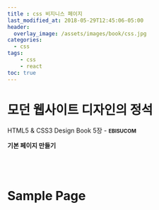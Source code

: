 ```yaml
---
title : css 비지니스 페이지 
last_modified_at: 2018-05-29T12:45:06-05:00
header:
  overlay_image: /assets/images/book/css.jpg
categories:
  - css
tags: 
    - css
    - react
toc: true    
---
```



# 모던 웹사이트 디자인의 정석

HTML5 & CSS3 Design Book 5장 - <small>**EBISUCOM**</small>

**기본 페이지 만들기**


<br><br>
# Sample Page

<html lang="ko">
<head>
    <meta charset="UTF-8">
    <title>샘플</title>
    <meta name="viewport" content="width=device-width">
    <style type="text/css">
    /* 자식객체의 class 가 box~ 가 아닐 때*/
    [class^="box"] > *:not([class^="box"]) {
        min-height: 0;
        line-height: 1.5;
        color: #000000;
        font-size: 14px;
        font-family: '맑은 고딕', 'Apple SD Gothic Neo', sans-serif;
        font-weight: normal;
        text-align: left;}

    [class^="box"] > [class^="box"],
    div:not([class]) > div:not([class]){
        border-color: #e0e03d;
        color: #e0e03d;
        background-color: #ffe;}

    /*### 박스 내부의 요소 성격들 정의하기*/
    .sites h1 {
        margin: 0;
        font-size: 30px}
    .sites h1 a {
        color: #000000;
        text-decoration: none}

    /*### 네비게이션 설정 */
    .menus ul {
        margin:0;
        padding:0;
        list-style: none}
    .menus li a{
        display:block;
        padding:5px;
        color: #000000;
        font-size: 14px;
        text-decoration: none}
     .menus ul:after{
        content: "";
        display:block;
        clear:both;}
    .menus li{
        float:left;
        width:auto;}
    /*### 헤더 이미지 설정하기*/
    .topimg {
        max-width: 100%;
        /*max-height: 500px;*/
        height:auto;
        vertical-align: bottom;}
    /*### 공지사항*/
    .newses h1 {
        margin-top:0;
        margin-bottom: 5px;
        font-size: 18;
        color:#666666;}
    .newses ul {
        margin: 0;
        padding: 0;
        list-style: none;}
    .newses li a {
        display: block;
        padding: 5px;
        color: #000000;
        font-site: 14px;
        text-decoration: none;
        border-bottom: dotted 2px #dddddd;}
    .newses li a:hover{
        background-color: #eeeeee}
    .newses time{
        margin-right: 10px;
        color: #888888;
        font-weight: bold;}
    </style>
</head>
<body>
    <!-- Top Naviagation  -->
    <div class="boxA">
        <!-- Title bar -->
        <div class="box1">
            <div class="sites">
                <h1><a href="#">Korea Strock Review</a></h1>
            </div>
        </div>
        <!-- Menu item -->
        <div class="box2">
            <nav class="menus">
                <ul>
                    <li><a herf="#">메인</a></li>
                    <li><a href="#">연혁</a></li>
                    <li><a hreg="#">사업소개</a></li>
                    <li><a href="#">채용문의</a></li>
                </ul>
            </nav>
        </div>
    </div>
    <!-- Header Image Item -->
    <div class="box3">
        <img src="http://www.rmpholdings.co.za/wp-content/uploads/2015/07/business-network-banner.jpg" alt="" class="topimg">
    </div>
    <!-- 공지사항 메뉴  -->
    <div class="box4">
        <div class="newses">
            <h1> 공 지 사 항 </h1>
            <ul>
                <li><a href="#">
                    <time datetime="2018-06-01">06/01 </time> 데이터센터 유지보수를 수행한다</a></li>
                <li><a href="#">
                    <time datetime="2018-05-25">05/25 </time> 모바일 버젼을 확인한다</a></li>
                <li><a href="#">
                    <time datetime="2018-05-15">05/15 </time> 공지사항</a></li>
            </ul>
        </div>
    </div>
    <!-- footer Design -->
    <div class="box5">
        <div class="copyright">
            <p>Copyright &copy; ErdosStock</p>
        </div>
    </div>
</body>
</html>


<br><br>
## Box 기본 Layout

### HTML

```html
<div class="boxA">
    <div class="box1">BOX1</div>
    <div class="box2">BOX2</div>
</div>
<div class="box3">BOX3</div>
<div class="box4">BOX4</div>
<div class="box5">BOX5</div>
```


### CSS3 기본 Style

**regex 정규식**을 사용하여 "box"로 시작하는 모든 속성에 공통적 적용한다 

```css
@charset "UTF-8";
body    {font-family: '맑은 고딕', 'Apple SD Gothic Neo', sans-serif}

body>div:not([class]) {min-height: 200px}

[class^="box"],
div:not([class]){
    border: solid 8px #faa;
    color: #faa;
    background-color: #fee;
    -webkit-box-sizing: border-box;  
    -moz-box-sizing: border-box;
    box-sizing: border-box; // 브라우저별 경계 활성화
    text-align: center;
    line-height: 200px;
    font-family: Verdata, Helvetica, sans-serif;
    font-weight: bold;
    font-size: 40px;}

/* 자식객체의 class 가 box~ 가 아닐 때*/
[class^="box"] > *:not([class^="box"]) {
    min-height: 0;
    line-height: 1.5;
    color: #000000;
    font-size: 14px;
    font-family: '맑은 고딕', 'Apple SD Gothic Neo', sans-serif;
    font-weight: normal;
    text-align: left;}

[class^="box"] > [class^="box"],
div:not([class]) > div:not([class]){
    border-color: #e0e03d;
    color: #e0e03d;
    background-color: #ffe;}
```



### Media Query 구문을 적용

768px 이상일때 적용하는 미디어쿼리문, BOX1과 BOX2를 가로정렬 한다

```css
@media (min-width: 768px) {
    .boxA:after {
        content: "";
        display: block;
        clear: both}
    .box1 {
        float: left;
        width: 50%}
    .box2 {
        float: left;
        width: 50%}
    }
```



<br>
## 내부요소 레이아웃 정의하기

### **H1** Tag 속성값을 정의

```css
/*### 박스 내부의 요소 성격들 정의하기*/
.site h1 {
    margin: 0;
    font-size: 30px}
.site h1 a {
    color: #000000;
    text-decoration: none}
```



<br>
## 네비게이션 Bar 설정

### HTML5

```html
<!-- Top Naviagation  -->
<div class="boxA">

    <!-- Title bar -->
    <div class="box1">
        <div class="site">
            <h1><a href="#">Korea Strock Review</a></h1>
        </div>
    </div>

    <!-- Menu item -->
    <div class="box2">
        <nav class="menu">
            <ul>
                <li><a herf="#">메인</a></li>
                <li><a href="#">연혁</a></li>
                <li><a hreg="#">사업소개</a></li>
                <li><a href="#">채용문의</a></li>
            </ul>
        </nav>
    </div>
</div>
```



### 네비게이션바 속성값 설정

```css
.menu ul {
    margin:0;
    padding:0;
    list-style: none
}
.menu li a{
    display:block;
    padding:5px;
    color: #000000;
    font-size: 14px;
    text-decoration: none
}
.menu ul:after{
    content: "";
    display:block;
    clear:both;
}
.menu li{
    float:left;
    width:auto;
}
```



<br>
## Main Page Image 설정 


### HTML5 

```html
<!-- Header Image Item -->
<div class="box3">
    <img src="./img/map2.gif" alt="" class="topimg">
</div>

<!-- 공지사항 메뉴  -->
<div class="box4">
    <div class="news">
        <h1> 공 지 사 항 </h1>
        <ul>
            <li><a href="#">
                <time datetime="2018-06-01">06/01 </time> 데이터센터 유지보수를 수행한다</a></li>
            <li><a href="#">
                <time datetime="2018-05-25">05/25 </time> 모바일 버젼을 확인한다</a></li>
            <li><a href="#">
                <time datetime="2018-05-15">05/15 </time> 공지사항</a></li>
        </ul>
    </div>
</div>

<!-- footer Design -->
<div class="box5">
    <div class="copyright">
        <p>Copyright &copy; ErdosStock</p>
    </div>
</div>
```


### 헤더 이미지 속성값 정의하기

```css
/*### 헤더 이미지 설정하기*/
.topimg {
    max-width: 100%;
    /*max-height: 500px;*/
    height:auto;
    vertical-align: bottom;
}
```



<br>
## 공지사항 Text 설정 

### 게시판 Text 속성값 정의하기

```css
.site h1 {
    margin: 0;
    font-size: 30px}
.site h1 a {
    color: #000000;
    text-decoration: none}

.news h1 {
    margin-top:0;
    margin-bottom: 5px;
    font-size: 18;
    color:#666666;
}
.news ul {
    margin: 0;
    padding: 0;
    list-style: none;
}
.news li a {
    display: block;
    padding: 5px;
    color: #000000;
    font-site: 14px;
    text-decoration: none;
    border-bottom: dotted 2px #dddddd;
}
.news li a:hover{
    background-color: #eeeeee
}
.news time{
    margin-right: 10px;
    color: #888888;
    font-weight: bold;
}
```
